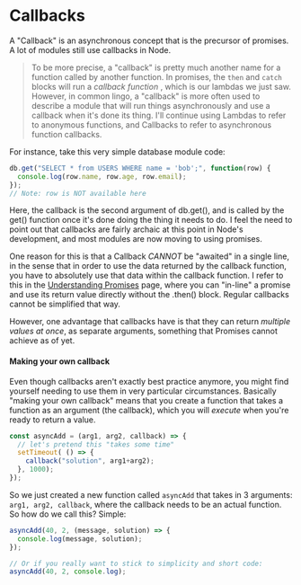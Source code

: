 # Callbacks

A "Callback" is an asynchronous concept that is the precursor of promises. A lot of modules still use callbacks in Node.&#x20;

> To be more precise, a "callback" is pretty much another name for a function called by another function. In promises, the `then` and `catch` blocks will run a _callback function_ , which is our lambdas we just saw. However, in common lingo, a "callback" is more often used to describe a module that will run things asynchronously and use a callback when it's done its thing. I'll continue using Lambdas to refer to anonymous functions, and Callbacks to refer to asynchronous function callbacks.

For instance, take this very simple database module code:

```javascript
db.get("SELECT * from USERS WHERE name = 'bob';", function(row) {
  console.log(row.name, row.age, row.email);
});
// Note: row is NOT available here
```

Here, the callback is the second argument of db.get(), and is called by the get() function once it's done doing the thing it needs to do. I feel the need to point out that callbacks are fairly archaic at this point in Node's development, and most modules are now moving to using promises.&#x20;

One reason for this is that a Callback _CANNOT_ be "awaited" in a single line, in the sense that in order to use the data returned by the callback function, you have to absolutely use that data within the callback function. I refer to this in the [Understanding Promises](../promises.md#async-await) page, where you can "in-line" a promise and use its return value directly without the .then() block. Regular callbacks cannot be simplified that way.&#x20;

However, one advantage that callbacks have is that they can return _multiple values at once_, as separate arguments, something that Promises cannot achieve as of yet.

#### Making your own callback

Even though callbacks aren't exactly best practice anymore, you might find yourself needing to use them in very particular circumstances. Basically "making your own callback" means that you create a function that takes a function as an argument (the callback), which you will _execute_ when you're ready to return a value.&#x20;

```javascript
const asyncAdd = (arg1, arg2, callback) => {
  // let's pretend this "takes some time"
  setTimeout( () => {
    callback("solution", arg1+arg2);
  }, 1000);
});
```

So we just created a new function called `asyncAdd` that takes in 3 arguments: `arg1, arg2, callback`, where the callback needs to be an actual function. So how do we call this? Simple:&#x20;

```javascript
asyncAdd(40, 2, (message, solution) => {
  console.log(message, solution);
});

// Or if you really want to stick to simplicity and short code: 
asyncAdd(40, 2, console.log);
```

